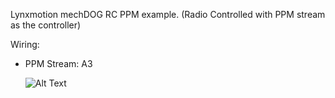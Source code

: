 Lynxmotion mechDOG RC PPM example. (Radio Controlled with PPM stream as the controller)

Wiring:<br>
- PPM Stream: A3
  
  ![Alt Text](https://github.com/Lynxmotion/mechDOG/blob/master/Arduino/mechDOG-Simple-Gait/mechDOG_RC_PPM/SESV2-mechDOG-Setup-RC-Control-REV3.png)
